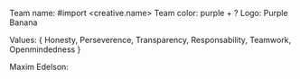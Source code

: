 Team name: #import <creative.name>
Team color: purple + ?
Logo: Purple Banana

Values: { Honesty, Perseverence, Transparency, Responsability, Teamwork, Openmindedness }

Maxim Edelson:
